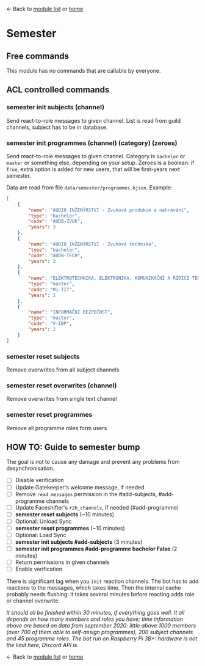 ← Back to [module list](index.md) or [home](../index.md)

# Semester

## Free commands

This module has no commands that are callable by everyone.

## ACL controlled commands

### semester init subjects (channel)

Send react-to-role messages to given channel. List is read from guild channels, subject has to be in database.

### semester init programmes (channel) (category) (zeroes)

Send react-to-role messages to given channel. Category is `bachelor` or `master` or something else, depending on your setup. Zeroes is a boolean: if `True`, extra option is added for new users, that will be first-years next semester.

Data are read from file `data/semester/programmes.hjson`. Example:

```json
[
	{
		"name": "AUDIO INŽENÝRSTVÍ - Zvuková produkce a nahrávání",
		"type": "bachelor",
		"code": "AUDB-ZVUK",
		"years": 3
	},
	{
		"name": "AUDIO INŽENÝRSTVÍ - Zvuková technika",
		"type": "bachelor",
		"code": "AUDB-TECH",
		"years": 3
	},
	{
		"name": "ELEKTROTECHNIKA, ELEKTRONIKA, KOMUNIKAČNÍ A ŘÍDÍCÍ TECHNIKA - Telekomunikační a informační technika",
		"type": "master",
		"code": "M1-TIT",
		"years": 2
	},
	{
		"name": "INFORMAČNÍ BEZPEČNST",
		"type": "master",
		"code": "V-IBP",
		"years": 2
	}
]
```

### semester reset subjects

Remove overwrites from all subject channels

### semester reset overwrites (channel)

Remove overwrites from single text channel

### semester reset programmes

Remove all programme roles form users

## HOW TO: Guide to semester bump

The goal is not to cause any damage and prevent any problems from desynchronisation.

- [ ] Disable verification
- [ ] Update Gatekeeper's welcome message, if needed
- [ ] Remove `read messages` permission in the #add-subjects, #add-programme channels
- [ ] Update Faceshifter's `r2h_channels`, if needed (#add-programme)
- [ ] **semester reset subjects** (~10 minutes)
- [ ] Optional: Unload Sync
- [ ] **semester reset programmes** (~10 minutes)
- [ ] Optional: Load Sync
- [ ] **semester init subjects #add-subjects** (3 minutes)
- [ ] **semester init programmes #add-programme bachelor False** (2 minutes)
- [ ] Return permissions in given channels
- [ ] Enable verification

There is significant lag when you `init` reaction channels. The bot has to add reactions to the messages, which takes time. Then the internal cache probably needs flushing: it takes several minutes before reacting adds role or channel overwrite.

_It should all be finished within 30 minutes, if everything goes well. It all depends on how many members and roles you have; time information above are based on data from september 2020: little above 1000 members (over 700 of them able to self-assign programmes), 200 subject channels and 45 programme roles. The bot run on Raspberry Pi 3B+: hardware is not the limit here, Discord API is._

← Back to [module list](index.md) or [home](../index.md)
